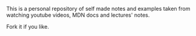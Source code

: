 This is a personal repository of self made notes and examples taken from watching youtube videos, MDN docs and lectures' notes.

Fork it if you like.